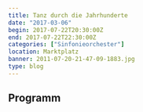 ```yaml
---
title: Tanz durch die Jahrhunderte
date: "2017-03-06"
begin: 2017-07-22T20:30:00Z
end: 2017-07-22T22:30:00Z
categories: ["Sinfonieorchester"]
location: Marktplatz
banner: 2011-07-20-21-47-09-1883.jpg
type: blog
---
```

## Programm

